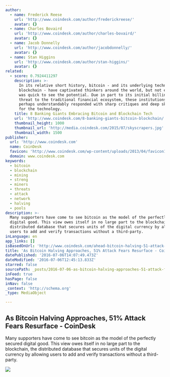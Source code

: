 ```yaml
---
author:
  - name: Frederick Reese
    url: 'http://www.coindesk.com/author/frederickreese/'
    avatar: {}
  - name: Charles Bovaird
    url: 'http://www.coindesk.com/author/charles-bovaird/'
    avatar: {}
  - name: Jacob Donnelly
    url: 'http://www.coindesk.com/author/jacobdonnelly/'
    avatar: {}
  - name: Stan Higgins
    url: 'http://www.coindesk.com/author/stan-higgins/'
    avatar: {}
related:
  - score: 0.7924411297
    description: >-
      In its relative short history, bitcoin - and its underlying technology the
      blockchain - have captivated thinkers around the world, but not everyone
      was quick to see the potential. Due in part to its initial billing as a
      threat to the traditional financial ecosystem, these institutions have
      perhaps understandably responded with sharp critiques and deep skepticism
      for the technology.
    title: 8 Banking Giants Embracing Bitcoin and Blockchain Tech
    url: 'http://www.coindesk.com/8-banking-giants-bitcoin-blockchain/'
    thumbnail_height: 1000
    thumbnail_url: 'http://media.coindesk.com/2015/07/skyscrapers.jpg'
    thumbnail_width: 1500
publisher:
  url: 'http://www.coindesk.com'
  name: CoinDesk
  favicon: 'http://www.coindesk.com/wp-content/uploads/2013/04/favicon1.ico?b6542b'
  domain: www.coindesk.com
keywords:
  - bitcoin
  - blockchain
  - mining
  - streng
  - miners
  - threats
  - attack
  - network
  - halving
  - pools
description: >-
  Many supporters have come to see bitcoin as the model of the perfectly secured
  digital good. This view owes itself in no large part to the blockchain, the
  distributed database that secures units of the digital currency by allowing
  users to add and verify transactions without a third-party.
inLanguage: en
app_links: []
isBasedOnUrl: 'http://www.coindesk.com/ahead-bitcoin-halving-51-attack-risks-reappear/'
title: 'As Bitcoin Halving Approaches, 51% Attack Fears Resurface - CoinDesk'
datePublished: '2016-07-06T14:07:49.473Z'
dateModified: '2016-07-06T12:45:13.833Z'
starred: false
sourcePath: _posts/2016-07-06-as-bitcoin-halving-approaches-51-attack-fears-resurface-.md
inFeed: true
hasPage: false
inNav: false
_context: 'http://schema.org'
_type: MediaObject

---
```

<article style=""><h1>As Bitcoin Halving Approaches, 51% Attack Fears Resurface - CoinDesk</h1><p>Many supporters have come to see bitcoin as the model of the perfectly secured digital good. This view owes itself in no large part to the blockchain, the distributed database that secures units of the digital currency by allowing users to add and verify transactions without a third-party.</p><img src="http://media.coindesk.com/2016/06/shutterstock_83706208-e1467212952984.jpg" /></article>